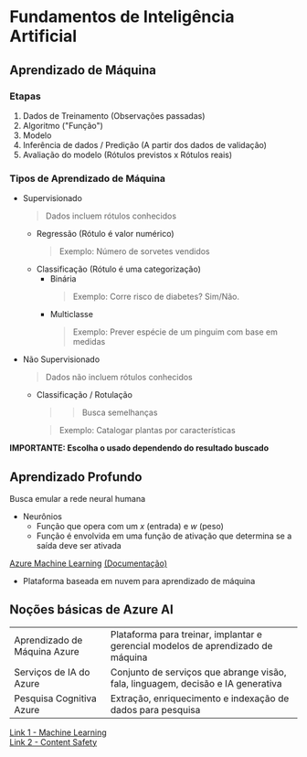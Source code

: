 # Fundamentos de Inteligência Artificial

## Aprendizado de Máquina
### Etapas
1. Dados de Treinamento (Observações passadas)
2. Algoritmo ("Função")
3. Modelo 
4. Inferência de dados / Predição (A partir dos dados de validação)
5. Avaliação do modelo (Rótulos previstos x Rótulos reais)

### Tipos de Aprendizado de Máquina
- Supervisionado
  > Dados incluem rótulos conhecidos
    - Regressão (Rótulo é valor numérico)
        > Exemplo: Número de sorvetes vendidos
    - Classificação (Rótulo é uma categorização)
        - Binária
            > Exemplo: Corre risco de diabetes? Sim/Não.
        - Multiclasse
            > Exemplo: Prever espécie de um pinguim com base em medidas

- Não Supervisionado
  > Dados não incluem rótulos conhecidos
  - Classificação / Rotulação
    >> Busca semelhanças
    
    > Exemplo: Catalogar plantas por características

**IMPORTANTE: Escolha o usado dependendo do resultado buscado**

## Aprendizado Profundo

Busca emular a rede neural humana
- Neurônios
    - Função que opera com um _x_ (entrada) e _w_ (peso)
    - Função é envolvida em uma função de ativação que determina se a saída deve ser ativada

[Azure Machine Learning](https://ml.azure.com/) [(Documentação)](https://learn.microsoft.com/en-us/training/paths/get-started-with-artificial-intelligence-on-azure/)
- Plataforma baseada em nuvem para aprendizado de máquina

## Noções básicas de Azure AI

| | |
| - | - |
| Aprendizado de Máquina Azure | Plataforma para treinar, implantar e gerencial modelos de aprendizado de máquina |
| Serviços de IA do Azure | Conjunto de serviços que abrange visão, fala, linguagem, decisão e IA generativa |
| Pesquisa Cognitiva Azure | Extração, enriquecimento e indexação de dados para pesquisa |

[Link 1 - Machine Learning](https://microsoftlearning.github.io/mslearn-ai-fundamentals/Instructions/Labs/01-machine-learning.html)\
[Link 2 - Content Safety](https://microsoftlearning.github.io/mslearn-ai-fundamentals/Instructions/Labs/02-content-safety.html)